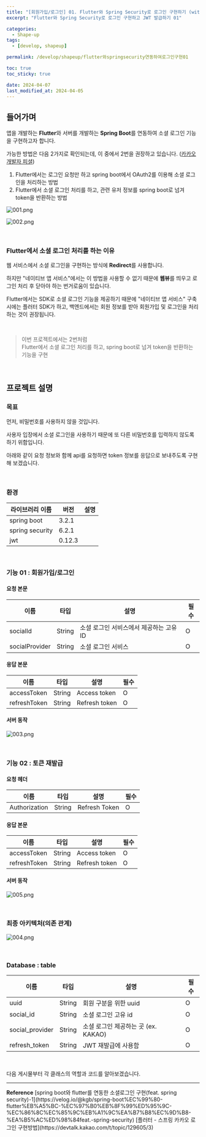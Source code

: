 ```yaml
---
title: "[회원가입/로그인] 01. Flutter와 Spring Security로 로그인 구현하기 (with JWT)"
excerpt: "Flutter와 Spring Security로 로그인 구현하고 JWT 발급하기 01"

categories:
  - Shape-up
tags:
  - [develop, shapeup]

permalink: /develop/shapeup/flutter와springsecurity연동하여로그인구현01

toc: true
toc_sticky: true

date: 2024-04-07
last_modified_at: 2024-04-05
---
```


## 들어가며

앱을 개발하는 <b>Flutter</b>와 서버를 개발하는 <b>Spring Boot</b>를 연동하여 소셜 로그인 기능을 구현하고자 합니다.  

가능한 방법은 다음 2가지로 확인되는데, 이 중에서 2번을 권장하고 있습니다. ([카카오 개발자 피셜](https://devtalk.kakao.com/t/topic/129605/4))   

1. Flutter에서는 로그인 요청만 하고 spring boot에서 OAuth2를 이용해 소셜 로그인을 처리하는 방법
2. Flutter에서 소셜 로그인 처리를 하고, 관련 유저 정보를 spring boot로 넘겨 token을 반환하는 방법

![001.png](/assets/images/posts_img/shapeup/001.png)

![002.png](/assets/images/posts_img/shapeup/002.png)

<br>

### Flutter에서 소셜 로그인 처리를 하는 이유

웹 서비스에서 소셜 로그인을 구현하는 방식에 <b>Redirect</b>를 사용합니다.  

하지만 "네이티브 앱 서비스"에서는 이 방법을 사용할 수 없기 때문에 <b>웹뷰</b>를 띄우고 로그인 처리 후 닫아야 하는 번거로움이 
있습니다.  

Flutter에서는 SDK로 소셜 로그인 기능을 제공하기 때문에 
"네이티브 앱 서비스" 구축 시에는 플러터 SDK가 하고, 
백엔드에서는 회원 정보를 받아 회원가입 및 로그인을 처리하는 것이 권장됩니다.  

<br>

> 이번 프로젝트에서는 2번처럼  
> Flutter에서 소셜 로그인 처리를 하고, spring boot로 넘겨 token을 반환하는 기능을 구현

<br>

## 프로젝트 설명

### 목표

먼저, 비밀번호를 사용하지 않을 것입니다.  

사용자 입장에서 소셜 로그인을 사용하기 때문에 또 다른 비밀번호를 입력하지 않도록 하기 위함입니다.  

아래와 같이 요청 정보와 함께 api를 요청하면 token 정보를 응답으로 보내주도록 구현해 보겠습니다.  

<br>

### 환경

| 라이브러리 이름        | 버전     | 설명           |
|-----------------|--------|--------------|
| spring boot     | 3.2.1  |  |
| spring security | 6.2.1  |  |
| jwt             | 0.12.3 |             |

<br>

### 기능 01 : 회원가입/로그인

#### 요청 본문

| 이름             | 타입     | 설명                      | 필수 |
|----------------|--------|-------------------------|----|
| socialId       | String | 소셜 로그인 서비스에서 제공하는 고유 ID | O  |
| socialProvider | String | 소셜 로그인 서비스              | O  |

#### 응답 본문

| 이름           | 타입     | 설명            | 필수 |
|--------------|--------|---------------|----|
| accessToken  | String | Access token  | O  |
| refreshToken | String | Refresh token | O  |

#### 서버 동작

![003.png](/assets/images/posts_img/shapeup/003.png)

<br>

### 기능 02 : 토큰 재발급

#### 요청 헤더

| 이름   | 타입     | 설명            | 필수 |
|------|--------|---------------|----|
| Authorization | String | Refresh Token | O  |

#### 응답 본문

| 이름           | 타입     | 설명            | 필수 |
|--------------|--------|---------------|----|
| accessToken  | String | Access token  | O  |
| refreshToken | String | Refresh token | O  |

#### 서버 동작

![005.png](/assets/images/posts_img/shapeup/005.png)

<br>

### 최종 아키텍처(의존 관계)

![004.png](/assets/images/posts_img/shapeup/004.png)

<br>

### Database : table

| 이름             | 타입     | 설명                        | 필수 |
|----------------|--------|---------------------------|----|
| uuid           | String | 회원 구분을 위한 uuid            | O  |
| social_id      | String | 소셜 로그인 고유 id              | O  |
| social_provider |   String     | 소셜 로그인 제공하는 곳 (ex. KAKAO) | O  |
| refresh_token  |   String     | JWT 재발급에 사용함              | O  |

<br>


다음 게시물부터 각 클래스의 역할과 코드를 알아보겠습니다.  

<hr>
<b>Reference</b>  
[spring boot와 flutter를 연동한 소셜로그인 구현(feat. spring security)-1](https://velog.io/@kgb/spring-boot%EC%99%80-flutter%EB%A5%BC-%EC%97%B0%EB%8F%99%ED%95%9C-%EC%86%8C%EC%85%9C%EB%A1%9C%EA%B7%B8%EC%9D%B8-%EA%B5%AC%ED%98%84feat.-spring-security)  
[플러터 - 스프링 카카오 로그인 구현방법](https://devtalk.kakao.com/t/topic/129605/3)
